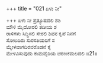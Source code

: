 +++
title = "021 ಏಳು ನೀ"

+++
ಏಳು ನೀ ಪ್ರತ್ಯೂಷದಲಿ ಶಶಿ  
ಮೌಳಿ ಮೈದೋರಲಿ ತದೀಯ ಶ  
ರಾಳಿಗಳು ಸಿದ್ಧಿಸಲಿ ಸೇರಲಿ ಶಿವನ ಕೃಪೆ ನಿನಗೆ   
ಸೋಲದಿರು ಸುರಸತಿಯರಿಗೆ ಸ  
ಮ್ಮೇಳವಾಗದಿರವರೊಡನೆ ಕೈ  
ಮೇಳವಿಸುವುದು ಕಾಮವೈರಿಯ ಚರಣಕಮಲದಲಿ      ॥21॥